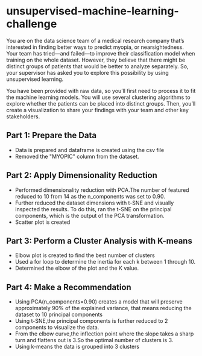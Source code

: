 # unsupervised-machine-learning-challenge

You are on the data science team of a medical research company that’s interested in finding better ways to predict myopia, or nearsightedness. Your team has tried—and failed—to improve their classification model when training on the whole dataset. However, they believe that there might be distinct groups of patients that would be better to analyze separately. So, your supervisor has asked you to explore this possibility by using unsupervised learning.

You have been provided with raw data, so you’ll first need to process it to fit the machine learning models. You will use several clustering algorithms to explore whether the patients can be placed into distinct groups. Then, you’ll create a visualization to share your findings with your team and other key stakeholders.

## Part 1: Prepare the Data

- Data is prepared and dataframe is created using the csv file
- Removed the "MYOPIC" column from the dataset.

## Part 2: Apply Dimensionality Reduction

- Performed dimensionality reduction with PCA.The number of featured reduced to 10 from 14 as the n_components was set to 0.90.
- Further reduced the dataset dimensions with t-SNE and visually inspected the results. To do this, ran the t-SNE on the principal components, which is the output of the PCA transformation.
- Scatter plot is created

## Part 3: Perform a Cluster Analysis with K-means

- Elbow plot is created to find the best number of clusters
- Used a for loop to determine the inertia for each k between 1 through 10.
- Determined the elbow of the plot and the K value.

## Part 4: Make a Recommendation

- Using PCA(n_components=0.90) creates a model that will preserve approximately 90% of the explained variance, that means reducing the dataset to 10 principal components
- Using t-SNE,the principal components is further reduced to 2 components to visualize the data.
- From the elbow curve,the inflection point where the slope takes a sharp turn and flattens out is 3.So the optimal number of clusters is 3.
- Using k-means the data is grouped into 3 clusters
